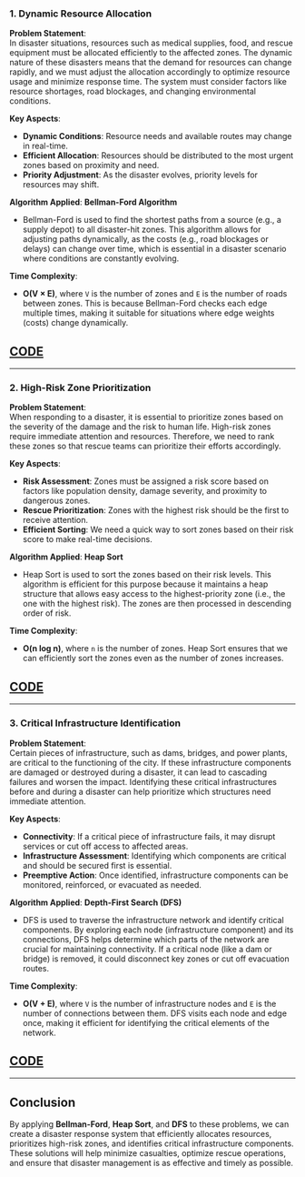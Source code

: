 ### 1. Dynamic Resource Allocation

**Problem Statement**:  
In disaster situations, resources such as medical supplies, food, and rescue equipment must be allocated efficiently to the affected zones. The dynamic nature of these disasters means that the demand for resources can change rapidly, and we must adjust the allocation accordingly to optimize resource usage and minimize response time. The system must consider factors like resource shortages, road blockages, and changing environmental conditions.

**Key Aspects**:
- **Dynamic Conditions**: Resource needs and available routes may change in real-time.
- **Efficient Allocation**: Resources should be distributed to the most urgent zones based on proximity and need.
- **Priority Adjustment**: As the disaster evolves, priority levels for resources may shift.

**Algorithm Applied**: **Bellman-Ford Algorithm**  
- Bellman-Ford is used to find the shortest paths from a source (e.g., a supply depot) to all disaster-hit zones. This algorithm allows for adjusting paths dynamically, as the costs (e.g., road blockages or delays) can change over time, which is essential in a disaster scenario where conditions are constantly evolving.

**Time Complexity**:  
- **O(V × E)**, where `V` is the number of zones and `E` is the number of roads between zones. This is because Bellman-Ford checks each edge multiple times, making it suitable for situations where edge weights (costs) change dynamically.

## [CODE](dym_bellf.cpp)
---

### 2. High-Risk Zone Prioritization

**Problem Statement**:  
When responding to a disaster, it is essential to prioritize zones based on the severity of the damage and the risk to human life. High-risk zones require immediate attention and resources. Therefore, we need to rank these zones so that rescue teams can prioritize their efforts accordingly.

**Key Aspects**:
- **Risk Assessment**: Zones must be assigned a risk score based on factors like population density, damage severity, and proximity to dangerous zones.
- **Rescue Prioritization**: Zones with the highest risk should be the first to receive attention.
- **Efficient Sorting**: We need a quick way to sort zones based on their risk score to make real-time decisions.

**Algorithm Applied**: **Heap Sort**  
- Heap Sort is used to sort the zones based on their risk levels. This algorithm is efficient for this purpose because it maintains a heap structure that allows easy access to the highest-priority zone (i.e., the one with the highest risk). The zones are then processed in descending order of risk.

**Time Complexity**:  
- **O(n log n)**, where `n` is the number of zones. Heap Sort ensures that we can efficiently sort the zones even as the number of zones increases.

## [CODE](riskyzone_heapsort.cpp)
---

### 3. Critical Infrastructure Identification

**Problem Statement**:  
Certain pieces of infrastructure, such as dams, bridges, and power plants, are critical to the functioning of the city. If these infrastructure components are damaged or destroyed during a disaster, it can lead to cascading failures and worsen the impact. Identifying these critical infrastructures before and during a disaster can help prioritize which structures need immediate attention.

**Key Aspects**:
- **Connectivity**: If a critical piece of infrastructure fails, it may disrupt services or cut off access to affected areas.
- **Infrastructure Assessment**: Identifying which components are critical and should be secured first is essential.
- **Preemptive Action**: Once identified, infrastructure components can be monitored, reinforced, or evacuated as needed.

**Algorithm Applied**: **Depth-First Search (DFS)**  
- DFS is used to traverse the infrastructure network and identify critical components. By exploring each node (infrastructure component) and its connections, DFS helps determine which parts of the network are crucial for maintaining connectivity. If a critical node (like a dam or bridge) is removed, it could disconnect key zones or cut off evacuation routes.

**Time Complexity**:  
- **O(V + E)**, where `V` is the number of infrastructure nodes and `E` is the number of connections between them. DFS visits each node and edge once, making it efficient for identifying the critical elements of the network.

## [CODE]([infra_dfs.cpp](https://github.com/Sahana8866/rsahana.github.io/blob/main/infra_dfs.cpp))
---

## Conclusion

By applying **Bellman-Ford**, **Heap Sort**, and **DFS** to these problems, we can create a disaster response system that efficiently allocates resources, prioritizes high-risk zones, and identifies critical infrastructure components. These solutions will help minimize casualties, optimize rescue operations, and ensure that disaster management is as effective and timely as possible.

